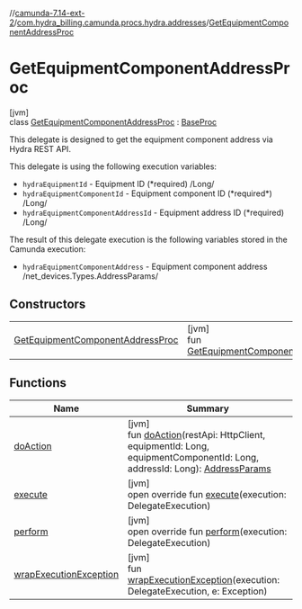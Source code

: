 //[camunda-7.14-ext-2](../../../index.md)/[com.hydra_billing.camunda.procs.hydra.addresses](../index.md)/[GetEquipmentComponentAddressProc](index.md)

# GetEquipmentComponentAddressProc

[jvm]\
class [GetEquipmentComponentAddressProc](index.md) : [BaseProc](../../com.hydra_billing.camunda.procs/-base-proc/index.md)

This delegate is designed to get the equipment component address via Hydra REST API.

This delegate is using the following execution variables:

<ul><li><code>hydraEquipmentId</code> - Equipment ID (*required) /Long/</li><li><code>hydraEquipmentComponentId</code> - Equipment component ID (*required*) /Long/</li><li><code>hydraEquipmentComponentAddressId</code> - Equipment address ID (*required) /Long/</li></ul>

The result of this delegate execution is the following variables stored in the Camunda execution:

<ul><li><code>hydraEquipmentComponentAddress</code> -  Equipment component address /net_devices.Types.AddressParams/</li></ul>

## Constructors

| | |
|---|---|
| [GetEquipmentComponentAddressProc](-get-equipment-component-address-proc.md) | [jvm]<br>fun [GetEquipmentComponentAddressProc](-get-equipment-component-address-proc.md)() |

## Functions

| Name | Summary |
|---|---|
| [doAction](do-action.md) | [jvm]<br>fun [doAction](do-action.md)(restApi: HttpClient, equipmentId: Long, equipmentComponentId: Long, addressId: Long): [AddressParams](../../com.hydra_billing.camunda.api.hydra.rest.v2.net_devices.types/-address-params/index.md) |
| [execute](../../com.hydra_billing.camunda.procs/-base-proc/execute.md) | [jvm]<br>open override fun [execute](../../com.hydra_billing.camunda.procs/-base-proc/execute.md)(execution: DelegateExecution) |
| [perform](perform.md) | [jvm]<br>open override fun [perform](perform.md)(execution: DelegateExecution) |
| [wrapExecutionException](../../com.hydra_billing.camunda.procs/-base-proc/wrap-execution-exception.md) | [jvm]<br>fun [wrapExecutionException](../../com.hydra_billing.camunda.procs/-base-proc/wrap-execution-exception.md)(execution: DelegateExecution, e: Exception) |
